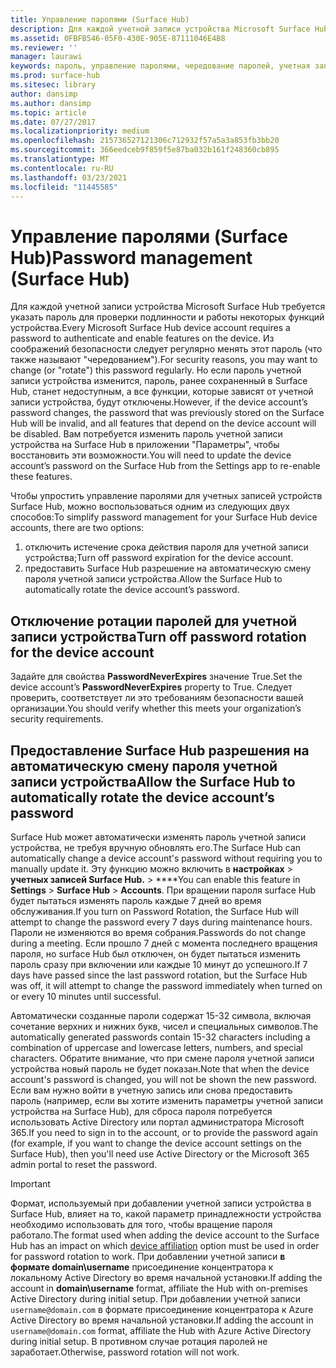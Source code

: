 ```yaml
---
title: Управление паролями (Surface Hub)
description: Для каждой учетной записи устройства Microsoft Surface Hub требуется указать пароль для проверки подлинности и работы некоторых функций устройства.
ms.assetid: 0FBFB546-05F0-430E-905E-87111046E4B8
ms.reviewer: ''
manager: laurawi
keywords: пароль, управление паролями, чередование паролей, учетная запись устройства
ms.prod: surface-hub
ms.sitesec: library
author: dansimp
ms.author: dansimp
ms.topic: article
ms.date: 07/27/2017
ms.localizationpriority: medium
ms.openlocfilehash: 215736527121306c712932f57a5a3a853fb3bb20
ms.sourcegitcommit: 366eedceb9f859f5e87ba032b161f248360cb895
ms.translationtype: MT
ms.contentlocale: ru-RU
ms.lasthandoff: 03/23/2021
ms.locfileid: "11445585"
---
```

# <a name="password-management-surface-hub"></a><span data-ttu-id="ff2fc-104">Управление паролями (Surface Hub)</span><span class="sxs-lookup"><span data-stu-id="ff2fc-104">Password management (Surface Hub)</span></span>

<span data-ttu-id="ff2fc-105">Для каждой учетной записи устройства Microsoft Surface Hub требуется указать пароль для проверки подлинности и работы некоторых функций устройства.</span><span class="sxs-lookup"><span data-stu-id="ff2fc-105">Every Microsoft Surface Hub device account requires a password to authenticate and enable features on the device.</span></span> <span data-ttu-id="ff2fc-106">Из соображений безопасности следует регулярно менять этот пароль (что также называют "чередованием").</span><span class="sxs-lookup"><span data-stu-id="ff2fc-106">For security reasons, you may want to change (or "rotate") this password regularly.</span></span> <span data-ttu-id="ff2fc-107">Но если пароль учетной записи устройства изменится, пароль, ранее сохраненный в Surface Hub, станет недоступным, а все функции, которые зависят от учетной записи устройства, будут отключены.</span><span class="sxs-lookup"><span data-stu-id="ff2fc-107">However, if the device account’s password changes, the password that was previously stored on the Surface Hub will be invalid, and all features that depend on the device account will be disabled.</span></span> <span data-ttu-id="ff2fc-108">Вам потребуется изменить пароль учетной записи устройства на Surface Hub в приложении "Параметры", чтобы восстановить эти возможности.</span><span class="sxs-lookup"><span data-stu-id="ff2fc-108">You will need to update the device account’s password on the Surface Hub from the Settings app to re-enable these features.</span></span>

<span data-ttu-id="ff2fc-109">Чтобы упростить управление паролями для учетных записей устройств Surface Hub, можно воспользоваться одним из следующих двух способов:</span><span class="sxs-lookup"><span data-stu-id="ff2fc-109">To simplify password management for your Surface Hub device accounts, there are two options:</span></span>

1.  <span data-ttu-id="ff2fc-110">отключить истечение срока действия пароля для учетной записи устройства;</span><span class="sxs-lookup"><span data-stu-id="ff2fc-110">Turn off password expiration for the device account.</span></span>
2.  <span data-ttu-id="ff2fc-111">предоставить Surface Hub разрешение на автоматическую смену пароля учетной записи устройства.</span><span class="sxs-lookup"><span data-stu-id="ff2fc-111">Allow the Surface Hub to automatically rotate the device account’s password.</span></span>


## <a name="turn-off-password-rotation-for-the-device-account"></a><span data-ttu-id="ff2fc-112">Отключение ротации паролей для учетной записи устройства</span><span class="sxs-lookup"><span data-stu-id="ff2fc-112">Turn off password rotation for the device account</span></span>

<span data-ttu-id="ff2fc-113">Задайте для свойства **PasswordNeverExpires** значение True.</span><span class="sxs-lookup"><span data-stu-id="ff2fc-113">Set the device account’s **PasswordNeverExpires** property to True.</span></span> <span data-ttu-id="ff2fc-114">Следует проверить, соответствует ли это требованиям безопасности вашей организации.</span><span class="sxs-lookup"><span data-stu-id="ff2fc-114">You should verify whether this meets your organization’s security requirements.</span></span>


## <a name="allow-the-surface-hub-to-automatically-rotate-the-device-accounts-password"></a><span data-ttu-id="ff2fc-115">Предоставление Surface Hub разрешения на автоматическую смену пароля учетной записи устройства</span><span class="sxs-lookup"><span data-stu-id="ff2fc-115">Allow the Surface Hub to automatically rotate the device account’s password</span></span>

<span data-ttu-id="ff2fc-116">Surface Hub может автоматически изменять пароль учетной записи устройства, не требуя вручную обновлять его.</span><span class="sxs-lookup"><span data-stu-id="ff2fc-116">The Surface Hub can automatically change a device account's password without requiring you to manually update it.</span></span> <span data-ttu-id="ff2fc-117">Эту функцию можно включить в **настройках**  >  **учетных записей Surface Hub.**  >  \*\*\*\*</span><span class="sxs-lookup"><span data-stu-id="ff2fc-117">You can enable this feature in **Settings** > **Surface Hub** > **Accounts**.</span></span> <span data-ttu-id="ff2fc-118">При вращении пароля surface Hub будет пытаться изменять пароль каждые 7 дней во время обслуживания.</span><span class="sxs-lookup"><span data-stu-id="ff2fc-118">If you turn on Password Rotation, the Surface Hub will attempt to change the password every 7 days during maintenance hours.</span></span> <span data-ttu-id="ff2fc-119">Пароли не изменяются во время собрания.</span><span class="sxs-lookup"><span data-stu-id="ff2fc-119">Passwords do not change during a meeting.</span></span> <span data-ttu-id="ff2fc-120">Если прошло 7 дней с момента последнего вращения пароля, но surface Hub был отключен, он будет пытаться изменить пароль сразу при включении или каждые 10 минут до успешного.</span><span class="sxs-lookup"><span data-stu-id="ff2fc-120">If 7 days have passed since the last password rotation, but the Surface Hub was off, it will attempt to change the password immediately when turned on or every 10 minutes until successful.</span></span>

<span data-ttu-id="ff2fc-121">Автоматически созданные пароли содержат 15-32 символа, включая сочетание верхних и нижних букв, чисел и специальных символов.</span><span class="sxs-lookup"><span data-stu-id="ff2fc-121">The automatically generated passwords contain 15-32 characters including a combination of uppercase and lowercase letters, numbers, and special characters.</span></span> <span data-ttu-id="ff2fc-122">Обратите внимание, что при смене пароля учетной записи устройства новый пароль не будет показан.</span><span class="sxs-lookup"><span data-stu-id="ff2fc-122">Note that when the device account's password is changed, you will not be shown the new password.</span></span> <span data-ttu-id="ff2fc-123">Если вам нужно войти в учетную запись или снова предоставить пароль (например, если вы хотите изменить параметры учетной записи устройства на Surface Hub), для сброса пароля потребуется использовать Active Directory или портал администратора Microsoft 365.</span><span class="sxs-lookup"><span data-stu-id="ff2fc-123">If you need to sign in to the account, or to provide the password again (for example, if you want to change the device account settings on the Surface Hub), then you'll need use Active Directory or the Microsoft 365 admin portal to reset the password.</span></span>

> [!IMPORTANT]
> <span data-ttu-id="ff2fc-124">Формат, используемый при добавлении учетной записи [](prepare-your-environment-for-surface-hub.md) устройства в Surface Hub, влияет на то, какой параметр принадлежности устройства необходимо использовать для того, чтобы вращение пароля работало.</span><span class="sxs-lookup"><span data-stu-id="ff2fc-124">The format used when adding the device account to the Surface Hub has an impact on which [device affiliation](prepare-your-environment-for-surface-hub.md) option must be used in order for password rotation to work.</span></span> <span data-ttu-id="ff2fc-125">При добавлении учетной записи **в формате domain\username** присоединение концентратора к локальному Active Directory во время начальной установки.</span><span class="sxs-lookup"><span data-stu-id="ff2fc-125">If adding the account in **domain\username** format, affiliate the Hub with on-premises Active Directory during initial setup.</span></span> <span data-ttu-id="ff2fc-126">При добавлении учетной записи `username@domain.com` в формате присоединение концентратора к Azure Active Directory во время начальной установки.</span><span class="sxs-lookup"><span data-stu-id="ff2fc-126">If adding the account in `username@domain.com` format, affiliate the Hub with Azure Active Directory during initial setup.</span></span> <span data-ttu-id="ff2fc-127">В противном случае ротация паролей не заработает.</span><span class="sxs-lookup"><span data-stu-id="ff2fc-127">Otherwise, password rotation will not work.</span></span>
